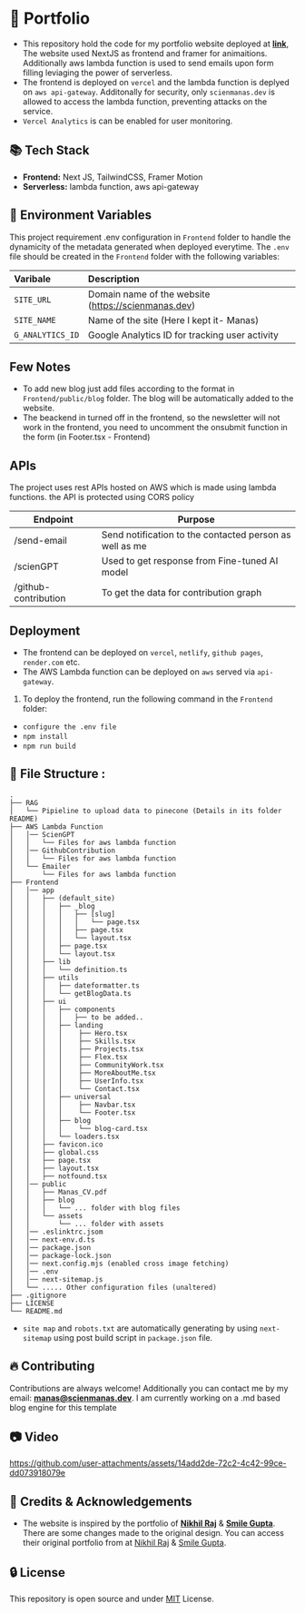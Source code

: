 # 🔰 Portfolio

- This repository hold the code for my portfolio website deployed at **[link](https://scienmanas.dev)**, The website used NextJS as frontend and framer for animaitions. Additionally aws lambda function is used to send emails upon form filling leviaging the power of serverless.
- The frontend is deployed on `vercel` and the lambda function is deplyed on `aws api-gateway`. Additonally for security, only `scienmanas.dev` is allowed to access the lambda function, preventing attacks on the service.
- `Vercel Analytics` is can be enabled for user monitoring.

## 📚 Tech Stack

- **Frontend:** Next JS, TailwindCSS, Framer Motion
- **Serverless:** lambda function, aws api-gateway

## 🔩 Environment Variables

This project requirement .env configuration in `Frontend` folder to handle the dynamicity of the metadata generated when deployed everytime. The `.env` file should be created in the `Frontend` folder with the following variables:

| Varibale           | Description                                         |
| :----------------- | :-------------------------------------------------- |
| `SITE_URL`       | Domain name of the website (https://scienmanas.dev) |
| `SITE_NAME`      | Name of the site (Here I kept it- Manas)            |
| `G_ANALYTICS_ID` | Google Analytics ID for tracking user activity      |

## Few Notes

- To add new blog just add files according to the format in `Frontend/public/blog` folder. The blog will be automatically added to the website.
- The beackend in turned off in the frontend, so the newsletter will not work in the frontend, you need to uncomment the onsubmit function in the form (in Footer.tsx - Frontend)

## APIs

The project uses rest APIs hosted on AWS which is made using lambda functions. the API is protected using CORS policy

| Endpoint             | Purpose                                                 |
| -------------------- | ------------------------------------------------------- |
| /send-email          | Send notification to the contacted person as well as me |
| /scienGPT            | Used to get response from Fine-tuned AI model           |
| /github-contribution | To get the data for contribution graph                  |

## Deployment

- The frontend can be deployed on `vercel`, `netlify`, `github pages`, `render.com` etc.
- The AWS Lambda function can be deployed on `aws` served via `api-gateway`.

1. To deploy the frontend, run the following command in the `Frontend` folder:

- `configure the .env file`
- `npm install`
- `npm run build`

## 📁 File Structure :

```
.
├── RAG
│   └── Pipieline to upload data to pinecone (Details in its folder README) 
├── AWS Lambda Function
│   │── ScienGPT
│   │   └── Files for aws lambda function
│   │──	GithubContribution
│   │   └── Files for aws lambda function
│   └── Emailer
│     	└── Files for aws lambda function
├── Frontend
│   │── app
│   │   ├── (default_site)
│   │   │   ├── _blog
│   │   │   │   ├── [slug]
│   │   │   │   │   └── page.tsx
│   │   │   │   ├── page.tsx
│   │   │   │   └── layout.tsx
│   │   │   ├── page.tsx
│   │   │   └── layout.tsx
│   │   ├── lib
│   │   │   └── definition.ts
│   │   ├── utils
│   │   │   ├── dateformatter.ts
│   │   │   └── getBlogData.ts
│   │   ├── ui
│   │   │   ├── components
│   │   │   │   ├── to be added..
│   │   │   ├── landing
│   │   │   │    ├── Hero.tsx
│   │   │   │    ├── Skills.tsx
│   │   │   │    ├── Projects.tsx
│   │   │   │    ├── Flex.tsx
│   │   │   │    ├── CommunityWork.tsx
│   │   │   │    ├── MoreAboutMe.tsx
│   │   │   │    ├── UserInfo.tsx
│   │   │   │    └── Contact.tsx
│   │   │   ├── universal
│   │   │   │    ├── Navbar.tsx
│   │   │   │    └── Footer.tsx
│   │   │   ├── blog
│   │   │   │    └── blog-card.tsx
│   │   │   └── loaders.tsx
│   │   ├── favicon.ico
│   │   ├── global.css
│   │   ├── page.tsx
│   │   ├── layout.tsx
│   │   ├── notfound.tsx
│   │── public
│   │   ├── Manas_CV.pdf
│   │   ├── blog
│   │   │   └── ... folder with blog files
│   │   └── assets
│   │       └── ... folder with assets
│   │── .eslinktrc.jsom
│   │── next-env.d.ts
│   │── package.json
│   │── package-lock.json
│   │── next.config.mjs (enabled cross image fetching)
│   │── .env
│   │── next-sitemap.js
│   └── ..... Other configuration files (unaltered)
├── .gitignore
├── LICENSE
└── README.md
```

- `site map` and `robots.txt` are automatically generating by using `next-sitemap` using post build script in `package.json` file.

## 🔥 Contributing

Contributions are always welcome! Additionally you can contact me by my email: **manas@scienmanas.dev**. I am currently working on a .md based blog engine for this template

## 📷 Video

https://github.com/user-attachments/assets/14add2de-72c2-4c42-99ce-dd073918079e

## 🙌 Credits & Acknowledgements

- The website is inspired by the portfolio of **[Nikhil Raj](https://github.com/nikhil25803)** & **[Smile Gupta](https://github.com/smilegupta)**. There are some changes made to the original design. You can access their original portfolio from at [Nikhil Raj](https://nikhilraj.live/) & [Smile Gupta](https://smilegupta.github.io/portfolio-smilegupta/).

## 🔒 License

This repository is open source and under [MIT](https://choosealicense.com/licenses/mit/) License.
